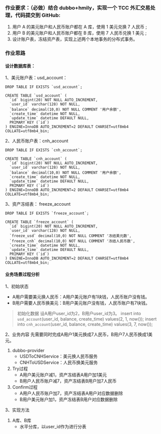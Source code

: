 ### 作业要求：（必做）结合 dubbo+hmily，实现一个 TCC 外汇交易处理，代码提交到 GitHub:
1. 用户 A 的美元账户和人民币账户都在 A 库，使用 1 美元兑换 7 人民币 ;
2. 用户 B 的美元账户和人民币账户都在 B 库，使用 7 人民币兑换 1 美元 ;
3. 设计账户表，冻结资产表，实现上述两个本地事务的分布式事务。

### 作业思路
#### 设计数据库表：
1、美元账户表：usd_account：
```
DROP TABLE IF EXISTS `usd_account`;

CREATE TABLE `usd_account` (
  `id` bigint(20) NOT NULL AUTO_INCREMENT,
  `user_id` varchar(128) NOT NULL,
  `balance` decimal(10,0) NOT NULL COMMENT '用户余额',
  `create_time` datetime NOT NULL,
  `update_time` datetime DEFAULT NULL,
  PRIMARY KEY (`id`)
) ENGINE=InnoDB AUTO_INCREMENT=2 DEFAULT CHARSET=utf8mb4 COLLATE=utf8mb4_bin;
```

2、人民币账户表：cnh_account
```
DROP TABLE IF EXISTS `cnh_account`;

CREATE TABLE `cnh_account` (
  `id` bigint(20) NOT NULL AUTO_INCREMENT,
  `user_id` varchar(128) NOT NULL,
  `balance` decimal(10,0) NOT NULL COMMENT '用户余额',
  `create_time` datetime NOT NULL,
  `update_time` datetime DEFAULT NULL,
  PRIMARY KEY (`id`)
) ENGINE=InnoDB AUTO_INCREMENT=2 DEFAULT CHARSET=utf8mb4 COLLATE=utf8mb4_bin;
```

3、资产冻结表： freeze_account
```
DROP TABLE IF EXISTS `freeze_account`;

CREATE TABLE `freeze_account` (
  `id` bigint(20) NOT NULL AUTO_INCREMENT,
  `user_id` varchar(128) NOT NULL,
  `freeze_usd` decimal(10,0) NOT NULL COMMENT '冻结美元数',
  `freeze_cnh` decimal(10,0) NOT NULL COMMENT '冻结人民币数',
  `create_time` datetime NOT NULL,
  `update_time` datetime DEFAULT NULL,
  PRIMARY KEY (`id`)
) ENGINE=InnoDB AUTO_INCREMENT=2 DEFAULT CHARSET=utf8mb4 COLLATE=utf8mb4_bin;
```


#### 业务场景过程分析
1、初始状态
- A用户需要美元换人民币：A用户美元账户有1块钱，人民币账户没有钱。
- B用户需要人民币换美元：B用户美元账户没有钱，人民币账户有7块钱。

> 初始化数据
> 设A用户user_id为2，B用户user_id为3。
> insert into `usd_account`(user_id, balance, create_time) values(2, 1, now());
> insert into `cnh_account`(user_id, balance, create_time) values(3, 7, now());

2、业务内容
先需要同时完成A用户1美元换成7人民币，B用户7人民币换成1美元。
1. dubbo-provider
   - USDToCNHService：美元换人民币服务
   - CNHToUSDService：人民币换美元服务 
2. Try过程
   - A用户美元账户减1，资产冻结表A用户加1美元
   - B用户人民币账户减7，资产冻结表B用户加7人民币
3. Confirm过程
   - A用户人民币账户加7，资产冻结表A用户对应数据删除
   - B用户美元账户加1，资产冻结表B用户对应数据删除

3、实现方法
1. A库、B库
   - 水平分库，以user_id作为进行分表





